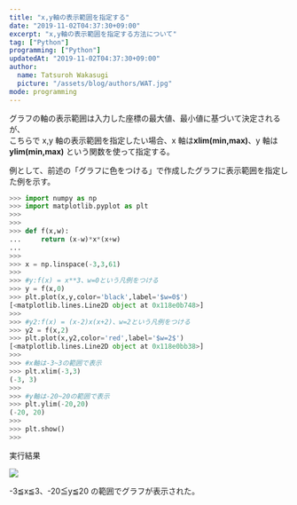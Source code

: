 ```yaml
---
title: "x,y軸の表示範囲を指定する"
date: "2019-11-02T04:37:30+09:00"
excerpt: "x,y軸の表示範囲を指定する方法について"
tag: ["Python"]
programming: ["Python"]
updatedAt: "2019-11-02T04:37:30+09:00"
author:
  name: Tatsuroh Wakasugi
  picture: "/assets/blog/authors/WAT.jpg"
mode: programming
---
```


<div class="note_content_by_programming_language" id="note_content_Python">

グラフの軸の表示範囲は入力した座標の最大値、最小値に基づいて決定されるが、  
こちらで x,y 軸の表示範囲を指定したい場合、x 軸は**xlim(min,max)**、y 軸は **ylim(min,max)** という関数を使って指定する。

例として、前述の「グラフに色をつける」で作成したグラフに表示範囲を指定した例を示す。

```python
>>> import numpy as np
>>> import matplotlib.pyplot as plt
>>>
>>>
>>> def f(x,w):
...     return (x-w)*x*(x+w)
...
>>>
>>> x = np.linspace(-3,3,61)
>>>
>>> #y:f(x) = x**3、w=0という凡例をつける
>>> y = f(x,0)
>>> plt.plot(x,y,color='black',label='$w=0$')
[<matplotlib.lines.Line2D object at 0x118e0b748>]
>>>
>>> #y2:f(x) = (x-2)x(x+2)、w=2という凡例をつける
>>> y2 = f(x,2)
>>> plt.plot(x,y2,color='red',label='$w=2$')
[<matplotlib.lines.Line2D object at 0x118e0bb38>]
>>>
>>> #x軸は-3~3の範囲で表示
>>> plt.xlim(-3,3)
(-3, 3)
>>>
>>> #y軸は-20~20の範囲で表示
>>> plt.ylim(-20,20)
(-20, 20)
>>>
>>> plt.show()
>>>
```

実行結果

![](/assets/note/programming/101_data_process/lim/Figure_5.png)

-3≦x≦3、-20≦y≦20 の範囲でグラフが表示された。

</div>
